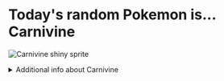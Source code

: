 # Today's random Pokemon is... Carnivine

![Carnivine shiny sprite](https://raw.githubusercontent.com/PokeAPI/sprites/master/sprites/pokemon/shiny/455.png)

<details>
<summary>Additional info about Carnivine</summary>

| srpite type | image |
|------|------|
| back_default | ![Carnivine back_default sprite](https://raw.githubusercontent.com/PokeAPI/sprites/master/sprites/pokemon/back/455.png) |
| back_shiny | ![Carnivine back_shiny sprite](https://raw.githubusercontent.com/PokeAPI/sprites/master/sprites/pokemon/back/shiny/455.png) |
| front_default | ![Carnivine front_default sprite](https://raw.githubusercontent.com/PokeAPI/sprites/master/sprites/pokemon/455.png) | </details>